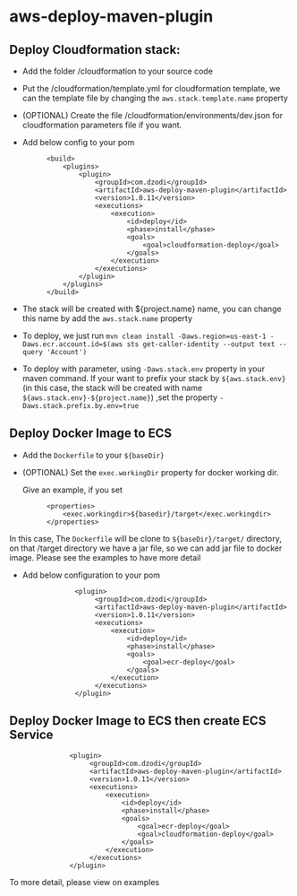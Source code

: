 # aws-deploy-maven-plugin

## Deploy Cloudformation stack:
- Add the folder /cloudformation to your source code
- Put the  /cloudformation/template.yml for cloudformation template, we can the template file by changing the `aws.stack.template.name` property  
- (OPTIONAL)  Create the file /cloudformation/environments/dev.json for cloudformation parameters file if you want.
- Add below config to your pom

            <build>
                <plugins>
                    <plugin>
                        <groupId>com.dzodi</groupId>
                        <artifactId>aws-deploy-maven-plugin</artifactId>
                        <version>1.0.11</version>
                        <executions>
                            <execution>
                                <id>deploy</id>
                                <phase>install</phase>
                                <goals>
                                    <goal>cloudformation-deploy</goal>
                                </goals>
                            </execution>
                        </executions>
                    </plugin>
                </plugins>
            </build>
 - The stack will be created with ${project.name} name, you can change this name by add the `aws.stack.name` property
 - To deploy, we just run `mvn clean install -Daws.region=us-east-1 -Daws.ecr.account.id=$(aws sts get-caller-identity --output text --query 'Account') `
 - To deploy with parameter, using `-Daws.stack.env` property in your maven command. If your want to prefix your stack by `${aws.stack.env}` (in this case, the stack will be created with name `${aws.stack.env}-${project.name}`) ,set the property `-Daws.stack.prefix.by.env=true`
 
## Deploy Docker Image to ECS
- Add the `Dockerfile` to your `${baseDir}`
- (OPTIONAL) Set the `exec.workingDir` property for docker working dir. 

  Give an example, if you set

            <properties>
                <exec.workingdir>${basedir}/target</exec.workingdir>
            </properties>

In this case, The `Dockerfile` will be clone to `${baseDir}/target/` directory, on that /target directory we have a jar file, so we can add jar file to docker image. Please see the examples to have more detail

- Add below configuration to your pom

                   <plugin>
                        <groupId>com.dzodi</groupId>
                        <artifactId>aws-deploy-maven-plugin</artifactId>
                        <version>1.0.11</version>
                        <executions>
                            <execution>
                                <id>deploy</id>
                                <phase>install</phase>
                                <goals>
                                    <goal>ecr-deploy</goal>
                                </goals>
                            </execution>
                        </executions>
                   </plugin>

## Deploy Docker Image to ECS then create ECS Service

                   <plugin>
                        <groupId>com.dzodi</groupId>
                        <artifactId>aws-deploy-maven-plugin</artifactId>
                        <version>1.0.11</version>
                        <executions>
                            <execution>
                                <id>deploy</id>
                                <phase>install</phase>
                                <goals>
                                    <goal>ecr-deploy</goal>
                                    <goal>cloudformation-deploy</goal>
                                </goals>
                            </execution>
                        </executions>
                   </plugin>

To more detail, please view on examples
